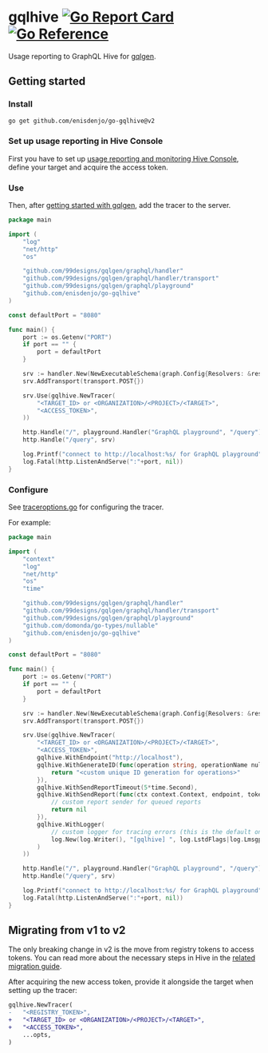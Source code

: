 # gqlhive [![Go Report Card](https://goreportcard.com/badge/github.com/enisdenjo/go-gqlhive)](https://goreportcard.com/report/github.com/enisdenjo/go-gqlhive) [![Go Reference](https://pkg.go.dev/badge/github.com/enisdenjo/go-gqlhive.svg)](https://pkg.go.dev/github.com/enisdenjo/go-gqlhive)

Usage reporting to GraphQL Hive for [gqlgen](https://gqlgen.com/).

## Getting started

### Install

```sh
go get github.com/enisdenjo/go-gqlhive@v2
```

### Set up usage reporting in Hive Console

First you have to set up [usage reporting and monitoring Hive Console](https://the-guild.dev/graphql/hive/docs/schema-registry/usage-reporting), define your target and acquire the access token.

### Use

Then, after [getting started with gqlgen](https://gqlgen.com/getting-started/), add the tracer to the server.

```go
package main

import (
	"log"
	"net/http"
	"os"

	"github.com/99designs/gqlgen/graphql/handler"
	"github.com/99designs/gqlgen/graphql/handler/transport"
	"github.com/99designs/gqlgen/graphql/playground"
	"github.com/enisdenjo/go-gqlhive"
)

const defaultPort = "8080"

func main() {
	port := os.Getenv("PORT")
	if port == "" {
		port = defaultPort
	}

	srv := handler.New(NewExecutableSchema(graph.Config{Resolvers: &resolvers{}}))
	srv.AddTransport(transport.POST{})

	srv.Use(gqlhive.NewTracer(
		"<TARGET_ID> or <ORGANIZATION>/<PROJECT>/<TARGET>",
		"<ACCESS_TOKEN>",
	))

	http.Handle("/", playground.Handler("GraphQL playground", "/query"))
	http.Handle("/query", srv)

	log.Printf("connect to http://localhost:%s/ for GraphQL playground", port)
	log.Fatal(http.ListenAndServe(":"+port, nil))
}
```

### Configure

See [traceroptions.go](/traceroptions.go) for configuring the tracer.

For example:

```go
package main

import (
	"context"
	"log"
	"net/http"
	"os"
	"time"

	"github.com/99designs/gqlgen/graphql/handler"
	"github.com/99designs/gqlgen/graphql/handler/transport"
	"github.com/99designs/gqlgen/graphql/playground"
	"github.com/domonda/go-types/nullable"
	"github.com/enisdenjo/go-gqlhive"
)

const defaultPort = "8080"

func main() {
	port := os.Getenv("PORT")
	if port == "" {
		port = defaultPort
	}

	srv := handler.New(NewExecutableSchema(graph.Config{Resolvers: &resolvers{}}))
	srv.AddTransport(transport.POST{})

	srv.Use(gqlhive.NewTracer(
		"<TARGET_ID> or <ORGANIZATION>/<PROJECT>/<TARGET>",
		"<ACCESS_TOKEN>",
		gqlhive.WithEndpoint("http://localhost"),
		gqlhive.WithGenerateID(func(operation string, operationName nullable.TrimmedString) string {
			return "<custom unique ID generation for operations>"
		}),
		gqlhive.WithSendReportTimeout(5*time.Second),
		gqlhive.WithSendReport(func(ctx context.Context, endpoint, token string, report *gqlhive.Report) error {
			// custom report sender for queued reports
			return nil
		}),
		gqlhive.WithLogger(
			// custom logger for tracing errors (this is the default one)
			log.New(log.Writer(), "[gqlhive] ", log.LstdFlags|log.Lmsgprefix),
		)
	))

	http.Handle("/", playground.Handler("GraphQL playground", "/query"))
	http.Handle("/query", srv)

	log.Printf("connect to http://localhost:%s/ for GraphQL playground", port)
	log.Fatal(http.ListenAndServe(":"+port, nil))
}
```

## Migrating from v1 to v2

The only breaking change in v2 is the move from registry tokens to access tokens. You can read more about the necessary steps in Hive in the [related migration guide](https://the-guild.dev/graphql/hive/docs/migration-guides/organization-access-tokens).

After acquiring the new access token, provide it alongside the target when setting up the tracer:

```diff
gqlhive.NewTracer(
-	"<REGISTRY_TOKEN>",
+	"<TARGET_ID> or <ORGANIZATION>/<PROJECT>/<TARGET>",
+	"<ACCESS_TOKEN>",
	...opts,
)
```
